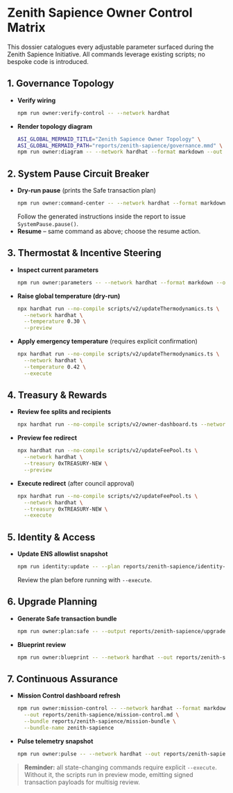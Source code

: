 # Zenith Sapience Owner Control Matrix

This dossier catalogues every adjustable parameter surfaced during the Zenith
Sapience Initiative. All commands leverage existing scripts; no bespoke code is
introduced.

## 1. Governance Topology

- **Verify wiring**
  ```bash
  npm run owner:verify-control -- --network hardhat
  ```
- **Render topology diagram**
  ```bash
  ASI_GLOBAL_MERMAID_TITLE="Zenith Sapience Owner Topology" \
  ASI_GLOBAL_MERMAID_PATH="reports/zenith-sapience/governance.mmd" \
  npm run owner:diagram -- --network hardhat --format markdown --out reports/zenith-sapience/governance.md
  ```

## 2. System Pause Circuit Breaker

- **Dry-run pause** (prints the Safe transaction plan)
  ```bash
  npm run owner:command-center -- --network hardhat --format markdown --out reports/zenith-sapience/command-center.md
  ```
  Follow the generated instructions inside the report to issue `SystemPause.pause()`.
- **Resume** – same command as above; choose the resume action.

## 3. Thermostat & Incentive Steering

- **Inspect current parameters**
  ```bash
  npm run owner:parameters -- --network hardhat --format markdown --out reports/zenith-sapience/parameter-matrix.md
  ```
- **Raise global temperature (dry-run)**
  ```bash
  npx hardhat run --no-compile scripts/v2/updateThermodynamics.ts \
    --network hardhat \
    --temperature 0.30 \
    --preview
  ```
- **Apply emergency temperature** (requires explicit confirmation)
  ```bash
  npx hardhat run --no-compile scripts/v2/updateThermodynamics.ts \
    --network hardhat \
    --temperature 0.42 \
    --execute
  ```

## 4. Treasury & Rewards

- **Review fee splits and recipients**
  ```bash
  npx hardhat run --no-compile scripts/v2/owner-dashboard.ts --network hardhat
  ```
- **Preview fee redirect**
  ```bash
  npx hardhat run --no-compile scripts/v2/updateFeePool.ts \
    --network hardhat \
    --treasury 0xTREASURY-NEW \
    --preview
  ```
- **Execute redirect** (after council approval)
  ```bash
  npx hardhat run --no-compile scripts/v2/updateFeePool.ts \
    --network hardhat \
    --treasury 0xTREASURY-NEW \
    --execute
  ```

## 5. Identity & Access

- **Update ENS allowlist snapshot**
  ```bash
  npm run identity:update -- --plan reports/zenith-sapience/identity-plan.json
  ```
  Review the plan before running with `--execute`.

## 6. Upgrade Planning

- **Generate Safe transaction bundle**
  ```bash
  npm run owner:plan:safe -- --output reports/zenith-sapience/upgrade-plan.json
  ```
- **Blueprint review**
  ```bash
  npm run owner:blueprint -- --network hardhat --out reports/zenith-sapience/blueprint.md
  ```

## 7. Continuous Assurance

- **Mission Control dashboard refresh**
  ```bash
  npm run owner:mission-control -- --network hardhat --format markdown \
    --out reports/zenith-sapience/mission-control.md \
    --bundle reports/zenith-sapience/mission-bundle \
    --bundle-name zenith-sapience
  ```
- **Pulse telemetry snapshot**
  ```bash
  npm run owner:pulse -- --network hardhat --out reports/zenith-sapience/pulse.json
  ```

> **Reminder:** all state-changing commands require explicit `--execute`. Without it, the
> scripts run in preview mode, emitting signed transaction payloads for multisig review.
